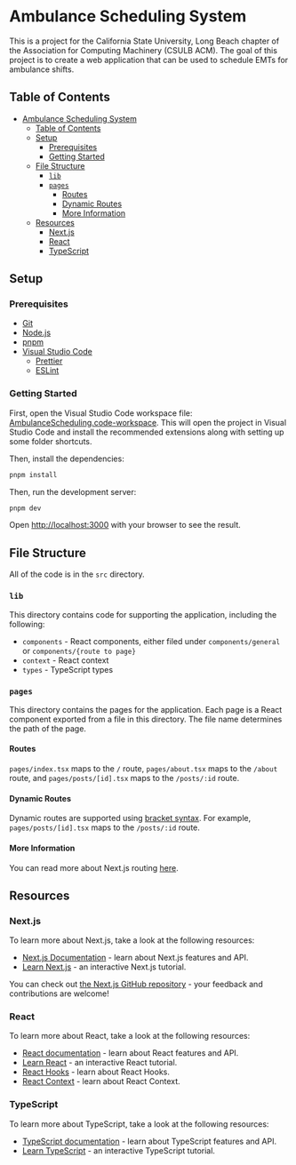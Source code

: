 # Ambulance Scheduling System

This is a project for the California State University, Long Beach chapter of the Association for Computing Machinery (CSULB ACM). The goal of this project is to create a web application that can be used to schedule EMTs for ambulance shifts.

## Table of Contents

- [Ambulance Scheduling System](#ambulance-scheduling-system)
  - [Table of Contents](#table-of-contents)
  - [Setup](#setup)
    - [Prerequisites](#prerequisites)
    - [Getting Started](#getting-started)
  - [File Structure](#file-structure)
    - [`lib`](#lib)
    - [`pages`](#pages)
      - [Routes](#routes)
      - [Dynamic Routes](#dynamic-routes)
      - [More Information](#more-information)
  - [Resources](#resources)
    - [Next.js](#nextjs)
    - [React](#react)
    - [TypeScript](#typescript)

## Setup

### Prerequisites

- [Git](https://git-scm.com/)
- [Node.js](https://nodejs.org/en/)
- [pnpm](https://pnpm.io/)
- [Visual Studio Code](https://code.visualstudio.com/)
  - [Prettier](https://marketplace.visualstudio.com/items?itemName=esbenp.prettier-vscode)
  - [ESLint](https://marketplace.visualstudio.com/items?itemName=dbaeumer.vscode-eslint)

### Getting Started

First, open the Visual Studio Code workspace file: [AmbulanceScheduling.code-workspace](AmbulanceScheduling.code-workspace). This will open the project in Visual Studio Code and install the recommended extensions along with setting up some folder shortcuts.

Then, install the dependencies:

```bash
pnpm install
```

Then, run the development server:

```bash
pnpm dev
```

Open [http://localhost:3000](http://localhost:3000) with your browser to see the result.

## File Structure

All of the code is in the `src` directory.

### `lib`

This directory contains code for supporting the application, including the following:

- `components` - React components, either filed under `components/general` or `components/{route to page}`
- `context` - React context
- `types` - TypeScript types

### `pages`

This directory contains the pages for the application. Each page is a React component exported from a file in this directory. The file name determines the path of the page.

#### Routes

`pages/index.tsx` maps to the `/` route, `pages/about.tsx` maps to the `/about` route, and `pages/posts/[id].tsx` maps to the `/posts/:id` route.

#### Dynamic Routes

Dynamic routes are supported using [bracket syntax](https://nextjs.org/docs/routing/dynamic-routes). For example, `pages/posts/[id].tsx` maps to the `/posts/:id` route.

#### More Information

You can read more about Next.js routing [here](https://nextjs.org/docs/routing/introduction).

## Resources

### Next.js

To learn more about Next.js, take a look at the following resources:

- [Next.js Documentation](https://nextjs.org/docs) - learn about Next.js features and API.
- [Learn Next.js](https://nextjs.org/learn) - an interactive Next.js tutorial.

You can check out [the Next.js GitHub repository](https://github.com/vercel/next.js/) - your feedback and contributions are welcome!

### React

To learn more about React, take a look at the following resources:

- [React documentation](https://reactjs.org/) - learn about React features and API.
- [Learn React](https://reactjs.org/tutorial/tutorial.html) - an interactive React tutorial.
- [React Hooks](https://reactjs.org/docs/hooks-intro.html) - learn about React Hooks.
- [React Context](https://reactjs.org/docs/context.html) - learn about React Context.

### TypeScript

To learn more about TypeScript, take a look at the following resources:

- [TypeScript documentation](https://www.typescriptlang.org/docs/) - learn about TypeScript features and API.
- [Learn TypeScript](https://www.typescriptlang.org/docs/handbook/typescript-in-5-minutes.html) - an interactive TypeScript tutorial.
